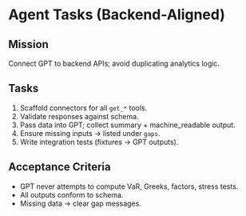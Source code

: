 # Agent Tasks (Backend-Aligned)

## Mission
Connect GPT to backend APIs; avoid duplicating analytics logic.

## Tasks
1. Scaffold connectors for all `get_*` tools.
2. Validate responses against schema.
3. Pass data into GPT; collect summary + machine_readable output.
4. Ensure missing inputs → listed under `gaps`.
5. Write integration tests (fixtures → GPT outputs).

## Acceptance Criteria
- GPT never attempts to compute VaR, Greeks, factors, stress tests.
- All outputs conform to schema.
- Missing data → clear gap messages.

